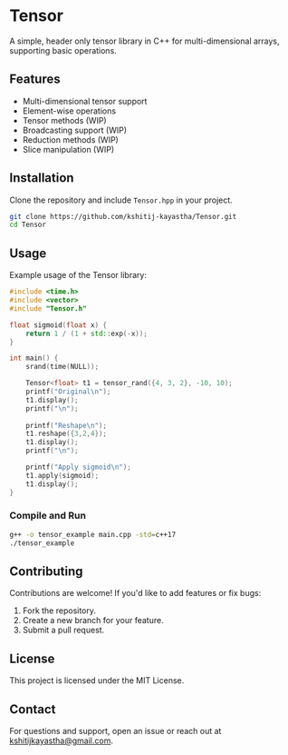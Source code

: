 # Tensor

A simple, header only tensor library in C++ for multi-dimensional arrays, supporting basic operations.

## Features

- Multi-dimensional tensor support
- Element-wise operations
- Tensor methods (WIP)
- Broadcasting support (WIP)
- Reduction methods (WIP)
- Slice manipulation (WIP)

## Installation

Clone the repository and include `Tensor.hpp` in your project.

```sh
git clone https://github.com/kshitij-kayastha/Tensor.git
cd Tensor
```

## Usage

Example usage of the Tensor library:

```cpp
#include <time.h>
#include <vector>
#include "Tensor.h"

float sigmoid(float x) {
    return 1 / (1 + std::exp(-x));
}

int main() {
    srand(time(NULL));

    Tensor<float> t1 = tensor_rand({4, 3, 2}, -10, 10);
    printf("Original\n");
    t1.display();
    printf("\n");
    
    printf("Reshape\n");
    t1.reshape({3,2,4});
    t1.display();
    printf("\n");

    printf("Apply sigmoid\n");
    t1.apply(sigmoid);
    t1.display();
}
```

### Compile and Run

```sh
g++ -o tensor_example main.cpp -std=c++17
./tensor_example
```

## Contributing

Contributions are welcome! If you'd like to add features or fix bugs:

1. Fork the repository.
2. Create a new branch for your feature.
3. Submit a pull request.

## License

This project is licensed under the MIT License.

## Contact

For questions and support, open an issue or reach out at <kshitijkayastha@gmail.com>.
